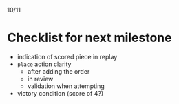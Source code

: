 10/11

# Checklist for next milestone
 - indication of scored piece in replay
 - `place` action clarity
   - after adding the order
   - in review
   - validation when attempting
 - victory condition (score of 4?)
